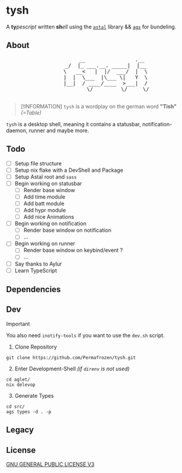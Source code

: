 # tysh
A **ty***pescript* written **sh***ell* using the [`astal`](https://github.com/Aylur/astal) library && [`ags`](https://github.com/Aylur/ags) for bundeling.

## About

<div align="center">
    <pre>
        __                .__
    _/  |_ ___.__. _____|  |__
    \   __<   |  |/  ___/  |  \
    |  |  \___  |\___ \|   Y  \
    |__|  / ____/____  >___|  /
            \/         \/     \/
    </pre>
</div>

> [!INFORMATION] `tysh` is a wordplay on the german word **"Tish"** *(=Table)*

`tysh` is a desktop shell, meaning it contains a statusbar, notification-daemon, runner and maybe more.

## Todo
- [ ] Setup file structure
- [ ] Setup nix flake with a DevShell and Package
- [ ] Setup Astal root and `sass`
- [ ] Begin working on statusbar
    - [ ] Render base window
    - [ ] Add time module
    - [ ] Add batt module
    - [ ] Add hypr module
    - [ ] Add nice Animations
- [ ] Begin working on notification
    - [ ] Render base window on notification
    - [ ] ...
- [ ] Begin working on runner
    - [ ] Render base window on keybind/event ?
    - [ ] ...
- [ ] Say thanks to Aylur
- [ ] Learn TypeScript

## Dependencies

## Dev
> [!IMPORTANT]
> You also need `inotify-tools` if you want to use the `dev.sh` script.

1. Clone Repository
```console
git clone https://github.com/Permafrozen/tysh.git
```

2. Enter Development-Shell *(if `direnv` is not used)*
```console
cd aglet/
nix delevop
```

3. Generate Types
```console
cd src/
ags types -d . -p
```

## Legacy

## License
[GNU GENERAL PUBLIC LICENSE V3](LICENSE)
